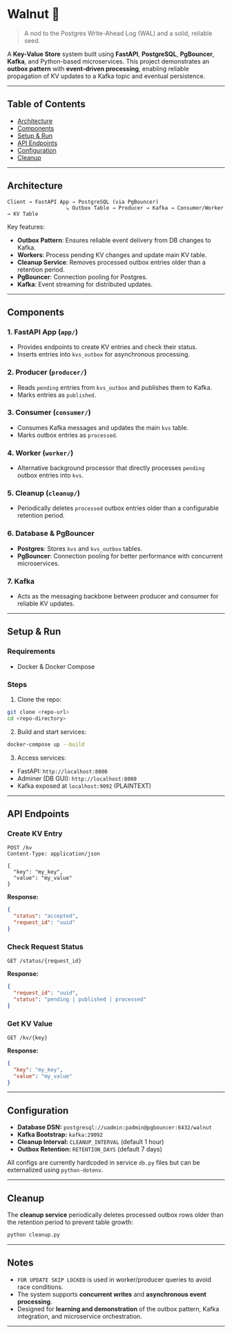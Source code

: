 # Walnut 🌰

> A nod to the Postgres Write-Ahead Log (WAL) and a solid, reliable seed.

A **Key-Value Store** system built using **FastAPI**, **PostgreSQL**, **PgBouncer**, **Kafka**, and Python-based microservices. This project demonstrates an **outbox pattern** with **event-driven processing**, enabling reliable propagation of KV updates to a Kafka topic and eventual persistence.

---

## Table of Contents

* [Architecture](#architecture)
* [Components](#components)
* [Setup & Run](#setup--run)
* [API Endpoints](#api-endpoints)
* [Configuration](#configuration)
* [Cleanup](#cleanup)

---

## Architecture

```
Client → FastAPI App → PostgreSQL (via PgBouncer)
                   ↘ Outbox Table → Producer → Kafka → Consumer/Worker → KV Table
```

Key features:

* **Outbox Pattern**: Ensures reliable event delivery from DB changes to Kafka.
* **Workers**: Process pending KV changes and update main KV table.
* **Cleanup Service**: Removes processed outbox entries older than a retention period.
* **PgBouncer**: Connection pooling for Postgres.
* **Kafka**: Event streaming for distributed updates.

---

## Components

### 1. **FastAPI App (`app/`)**

* Provides endpoints to create KV entries and check their status.
* Inserts entries into `kvs_outbox` for asynchronous processing.

### 2. **Producer (`producer/`)**

* Reads `pending` entries from `kvs_outbox` and publishes them to Kafka.
* Marks entries as `published`.

### 3. **Consumer (`consumer/`)**

* Consumes Kafka messages and updates the main `kvs` table.
* Marks outbox entries as `processed`.

### 4. **Worker (`worker/`)**

* Alternative background processor that directly processes `pending` outbox entries into `kvs`.

### 5. **Cleanup (`cleanup/`)**

* Periodically deletes `processed` outbox entries older than a configurable retention period.

### 6. **Database & PgBouncer**

* **Postgres**: Stores `kvs` and `kvs_outbox` tables.
* **PgBouncer**: Connection pooling for better performance with concurrent microservices.

### 7. **Kafka**

* Acts as the messaging backbone between producer and consumer for reliable KV updates.

---

## Setup & Run

### Requirements

* Docker & Docker Compose

### Steps

1. Clone the repo:

```bash
git clone <repo-url>
cd <repo-directory>
```

2. Build and start services:

```bash
docker-compose up --build
```

3. Access services:

* FastAPI: `http://localhost:8000`
* Adminer (DB GUI): `http://localhost:8080`
* Kafka exposed at `localhost:9092` (PLAINTEXT)

---

## API Endpoints

### Create KV Entry

```http
POST /kv
Content-Type: application/json

{
  "key": "my_key",
  "value": "my_value"
}
```

**Response:**

```json
{
  "status": "accepted",
  "request_id": "uuid"
}
```

### Check Request Status

```http
GET /status/{request_id}
```

**Response:**

```json
{
  "request_id": "uuid",
  "status": "pending | published | processed"
}
```

### Get KV Value

```http
GET /kv/{key}
```

**Response:**

```json
{
  "key": "my_key",
  "value": "my_value"
}
```

---

## Configuration

* **Database DSN:** `postgresql://uadmin:padmin@pgbouncer:6432/walnut`
* **Kafka Bootstrap:** `kafka:29092`
* **Cleanup Interval:** `CLEANUP_INTERVAL` (default 1 hour)
* **Outbox Retention:** `RETENTION_DAYS` (default 7 days)

All configs are currently hardcoded in service `db.py` files but can be externalized using `python-dotenv`.

---

## Cleanup

The **cleanup service** periodically deletes processed outbox rows older than the retention period to prevent table growth:

```bash
python cleanup.py
```

---

## Notes

* `FOR UPDATE SKIP LOCKED` is used in worker/producer queries to avoid race conditions.
* The system supports **concurrent writes** and **asynchronous event processing**.
* Designed for **learning and demonstration** of the outbox pattern, Kafka integration, and microservice orchestration.

---
